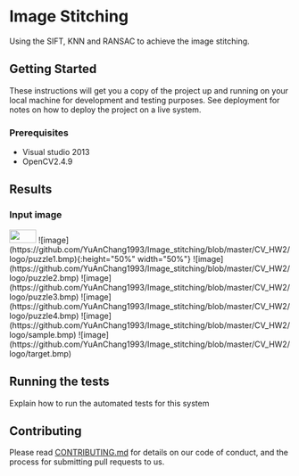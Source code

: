 # Image Stitching

Using the SIFT, KNN and RANSAC to achieve the image stitching.

## Getting Started

These instructions will get you a copy of the project up and running on your local machine for development and testing purposes. See deployment for notes on how to deploy the project on a live system.

### Prerequisites

* Visual studio 2013
* OpenCV2.4.9

## Results
### Input image
<img src="https://github.com/YuAnChang1993/Image_stitching/blob/master/CV_HW2/logo/puzzle1.bmp" height="24" width="48">
![image](https://github.com/YuAnChang1993/Image_stitching/blob/master/CV_HW2/logo/puzzle1.bmp){:height="50%" width="50%"}
![image](https://github.com/YuAnChang1993/Image_stitching/blob/master/CV_HW2/logo/puzzle2.bmp)
![image](https://github.com/YuAnChang1993/Image_stitching/blob/master/CV_HW2/logo/puzzle3.bmp)
![image](https://github.com/YuAnChang1993/Image_stitching/blob/master/CV_HW2/logo/puzzle4.bmp)
![image](https://github.com/YuAnChang1993/Image_stitching/blob/master/CV_HW2/logo/sample.bmp)
![image](https://github.com/YuAnChang1993/Image_stitching/blob/master/CV_HW2/logo/target.bmp)

## Running the tests

Explain how to run the automated tests for this system

## Contributing

Please read [CONTRIBUTING.md](https://gist.github.com/PurpleBooth/b24679402957c63ec426) for details on our code of conduct, and the process for submitting pull requests to us.

